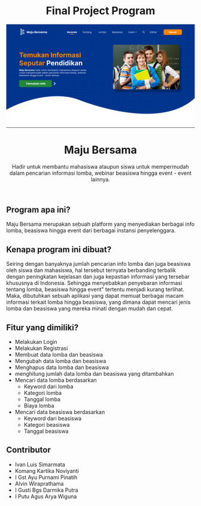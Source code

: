 <br>
<h1 align="center">Final Project Program</h1>
<img src="src/card.png" alt="Program Card">
<h1 align="center">Maju Bersama</h1>
<p align="center">Hadir untuk membantu mahasiswa ataupun siswa 
untuk mempermudah dalam pencarian informasi lomba, webinar
beasiswa hingga event - event lainnya.
 </p>
<br>

## Program apa ini?
Maju Bersama merupakan sebuah platform yang menyediakan berbagai info lomba, beasiswa hingga event dari berbagai instansi penyelenggara. 

## Kenapa program ini dibuat?
Seiring dengan banyaknya jumlah pencarian info lomba dan juga beasiswa oleh siswa dan mahasiswa, hal tersebut ternyata berbanding terbalik dengan peningkatan kejelasan dan juga kepastian informasi yang tersebar khususnya di Indonesia. Sehingga menyebabkan penyebaran informasi tentang lomba, beasiswa hingga event" tertentu menjadi kurang terlihat. Maka, dibutuhkan sebuah aplikasi yang dapat memuat berbagai macam informasi terkait lomba hingga beasiswa, yang dimana dapat mencari jenis lomba dan beasiswa yang mereka minati dengan mudah dan cepat.

## Fitur yang dimiliki?
* Melakukan Login
* Melakukan Registrasi
* Membuat data lomba dan beasiswa
* Mengubah data lomba dan beasiswa
* Menghapus data lomba dan beasiswa
* menghitung jumlah data lomba dan beasiswa yang ditambahkan
* Mencari data lomba berdasarkan
    * Keyword dari lomba
    * Kategori lomba
    * Tanggal lomba
    * Biaya lomba
* Mencari data beasiswa berdasarkan
    * Keyword dari beasiswa
    * Kategori beasiswa
    * Tanggal beasiswa

 ## Contributor
  * Ivan Luis Simarmata
  * Komang Kartika Noviyanti
  * I Gst Ayu Purnami Pinatih
  * Alvin Wiraprathama
  * I Gusti Bgs Darmika Putra
  * I Putu Agus Arya Wiguna
